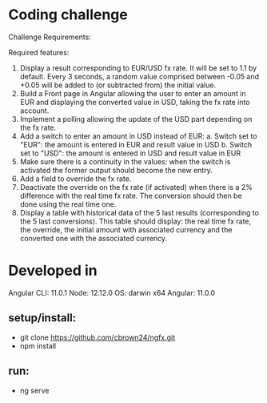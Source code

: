 # Coding challenge

Challenge Requirements:

Required features:
1. Display a result corresponding to EUR/USD fx rate. It will be set to 1.1 by default.
Every 3 seconds, a random value comprised between -0.05 and +0.05 will be added to (or subtracted from) the initial value.
2. Build a Front page in Angular allowing the user to enter an amount in EUR and displaying the converted value in USD, taking the fx rate into account.
3. Implement a polling allowing the update of the USD part depending on the fx rate.
4. Add a switch to enter an amount in USD instead of EUR:
a. Switch set to "EUR": the amount is entered in EUR and result value in USD
b. Switch set to "USD": the amount is entered in USD and result value in EUR
5. Make sure there is a continuity in the values: when the switch is activated the former output should become the new entry.
6. Add a field to override the fx rate.
7. Deactivate the override on the fx rate (if activated) when there is a 2% difference with the real time fx rate. The conversion should then be done using the real time one.
8. Display a table with historical data of the 5 last results (corresponding to the 5 last conversions). This table should display: the real time fx rate, the override, the initial amount with associated currency and the converted one with the associated currency.

# Developed in

Angular CLI: 11.0.1
Node: 12.12.0
OS: darwin x64
Angular: 11.0.0

## setup/install:
  - git clone https://github.com/cbrown24/ngfx.git
  - npm install

## run:
  - ng serve

